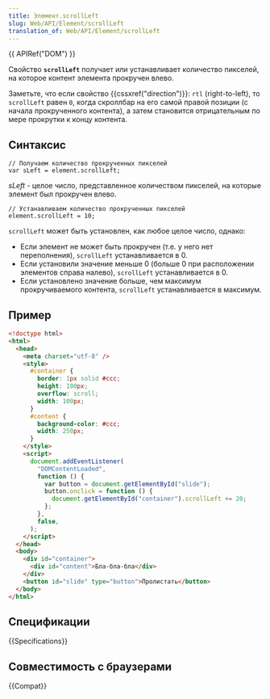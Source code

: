 ```yaml
---
title: Элемент.scrollLeft
slug: Web/API/Element/scrollLeft
translation_of: Web/API/Element/scrollLeft
---
```


{{ APIRef("DOM") }}

Свойство **`scrollLeft`** получает или устанавливает количество пикселей, на которое контент элемента прокручен влево.

Заметьте, что если свойство {{cssxref("direction")}}: `rtl` (right-to-left), то `scrollLeft` равен `0`, когда скроллбар на его самой правой позиции (с начала прокрученного контента), а затем становится отрицательным по мере прокрутки к концу контента.

## Синтаксис

```
// Получаем количество прокрученных пикселей
var sLeft = element.scrollLeft;
```

_sLeft_ - целое число, представленное количеством пикселей, на которые элемент был прокручен влево.

```
// Устанавливаем количество прокрученных пикселей
element.scrollLeft = 10;
```

`scrollLeft` может быть установлен, как любое целое число, однако:

- Если элемент не может быть прокручен (т.е. у него нет переполнения), `scrollLeft` устанавливается в 0.
- Если установили значение меньше 0 (больше 0 при расположении элементов справа налево), `scrollLeft` устанавливается в 0.
- Если установлено значение больше, чем максимум прокручиваемого контента, `scrollLeft` устанавливается в максимум.

## Пример

```html
<!doctype html>
<html>
  <head>
    <meta charset="utf-8" />
    <style>
      #container {
        border: 1px solid #ccc;
        height: 100px;
        overflow: scroll;
        width: 100px;
      }
      #content {
        background-color: #ccc;
        width: 250px;
      }
    </style>
    <script>
      document.addEventListener(
        "DOMContentLoaded",
        function () {
          var button = document.getElementById("slide");
          button.onclick = function () {
            document.getElementById("container").scrollLeft += 20;
          };
        },
        false,
      );
    </script>
  </head>
  <body>
    <div id="container">
      <div id="content">Бла-бла-бла</div>
    </div>
    <button id="slide" type="button">Пролистать</button>
  </body>
</html>
```

## Спецификации

{{Specifications}}

## Совместимость с браузерами

{{Compat}}
